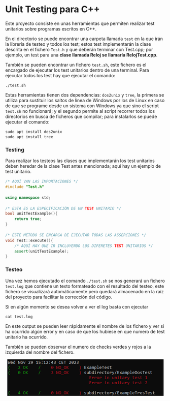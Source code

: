 # Unit Testing para C++
Este proyecto consiste en unas herramientas que permiten realizar test unitarios sobre programas escritos en C++.

En el directorio se puede encontrar una carpeta llamada `test` en la que irán la librería de testeo y todos los test; estos test implementarán la clase descrita en el fichero `Test.h` y que deberán terminar con Test.cpp; por ejemplo, un test para una **clase llamada Reloj se llamaría RelojTest.cpp**.

También se pueden encontrar un fichero `test.sh`, este fichero es el encargado de ejecutar los test unitarios dentro de una terminal. Para ejecutar todos los test hay que ejecutar el comando:

```
./test.sh
```

Estas herramientas tienen dos dependencias: `dos2unix` y `tree`, la primera se utiliza para sustituir los saltos de línea de Windows por los de Linux en caso de que se programe desde un sistema con Windows ya que sino el script `test.sh` no funcionará; y el segundo permite al script recorrer todos los directorios en busca de ficheros que compilar; para instalarlos se puede ejecutar el comando:
```
sudo apt install dos2unix
sudo apt install tree
```

### Testing
Para realizar los testeos las clases que implementarán los test unitarios deben heredar de la clase Test antes mencionada; aquí hay un ejemplo de test unitario.
```cpp
/* AQUÍ VAN LAS IMPORTACIONES */
#include "Test.h"

using namespace std;

/* ESTA ES LA ESPECIFICACIÓN DE UN TEST UNITARIO */
bool unitTestExample(){
    return true;
}

/* ESTE METODO SE ENCARGA DE EJECUTAR TODAS LAS ASSERCIONES */
void Test::execute(){
    /* AQUÍ HAY QUE IR INCLUYENDO LOS DIFERETES TEST UNITARIOS */
    assert(unitTestExample);
}

```

### Testeo
Una vez hemos ejecutado el comando `./test.sh` se nos generará un fichero `test.log` que contiene un texto formateado con el resultado del testeo, este fichero se visualizará automáticamente pero quedará almacenado en la raiz del proyecto para facilitar la corrección del código.

Si en algún momento se desea volver a ver el log basta con ejecutar
```
cat test.log
```

En este output se pueden leer rápidamente el nombre de los fichero y ver si ha ocurrido algún error y en caso de que los hubiese en que numero de test unitario ha ocurrido.

También se pueden observar el numero de checks verdes y rojos a la izquierda del nombre del fichero.

<center><img src="img/result_example.png"></center>
